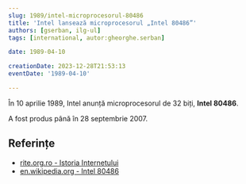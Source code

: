 ```yaml
---
slug: 1989/intel-microprocesorul-80486
title: 'Intel lansează microprocesorul „Intel 80486”'
authors: [gserban, ilg-ul]
tags: [international, autor:gheorghe.serban]

date: 1989-04-10

creationDate: 2023-12-28T21:53:13
eventDate: '1989-04-10'

---
```


În 10 aprilie 1989, Intel anunță microprocesorul de 32 biți, **Intel 80486**.

<!-- truncate -->

A fost produs până în 28 septembrie 2007.

## Referințe

- [rite.org.ro - Istoria Internetului](https://rite.org.ro/istoria-internetului/)
- [en.wikipedia.org - Intel 80486](https://en.wikipedia.org/wiki/I486)
